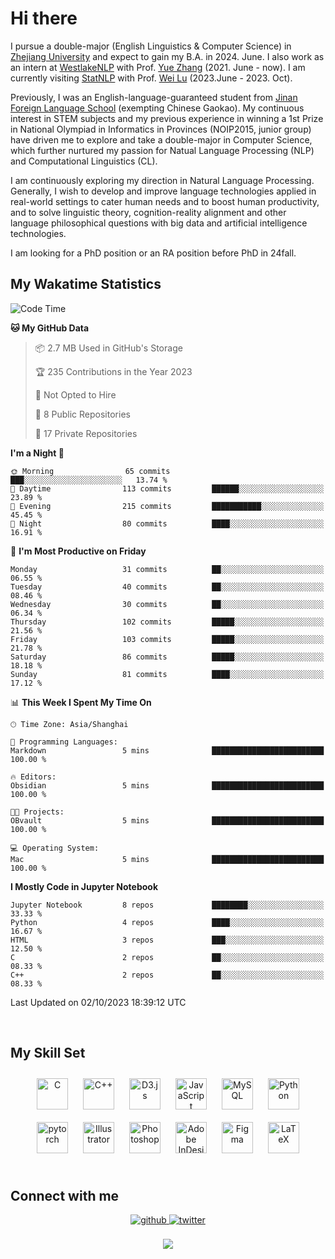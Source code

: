 # Hi there

I pursue a double-major (English Linguistics & Computer Science) in [Zhejiang University](https://www.zju.edu.cn/english/) and expect to gain my B.A. in 2024. June. I also work as an intern at [WestlakeNLP](https://westlakenlp.netlify.app/) with Prof. [Yue Zhang](https://frcchang.github.io/) (2021. June - now). I am currently visiting [StatNLP](https://statnlp-research.github.io/) with Prof. [Wei Lu](https://istd.sutd.edu.sg/people/faculty/lu-wei) (2023.June - 2023. Oct).

Previously, I was an English-language-guaranteed student from [Jinan Foreign Language School](https://en.wikipedia.org/wiki/Jinan_Foreign_Language_School) (exempting Chinese Gaokao). My continuous interest in STEM subjects and my previous experience in winning a 1st Prize in National Olympiad in Informatics in Provinces (NOIP2015, junior group) have driven me to explore and take a double-major in Computer Science, which further nurtured my passion for Natual Language Processing (NLP) and Computational Linguistics (CL).

I am continuously exploring my direction in Natural Language Processing. Generally, I wish to develop and improve language technologies applied in real-world settings to cater human needs and to boost human productivity, and to solve linguistic theory, cognition-reality alignment and other language philosophical questions with big data and artificial intelligence technologies.

I am looking for a PhD position or an RA position before PhD in 24fall.
<br/>  


<!-- 
## Github Stats  
<div align="center"><img src="https://github-readme-stats.vercel.app/api?username=LuneRGB&show_icons=true&count_private=true&hide_border=true" align="center" /></div>  

<br/>   -->


## My Wakatime Statistics

<!--START_SECTION:waka-->
![Code Time](http://img.shields.io/badge/Code%20Time-1%2C000%20hrs%2028%20mins-blue)

**🐱 My GitHub Data** 

> 📦 2.7 MB Used in GitHub's Storage 
 > 
> 🏆 235 Contributions in the Year 2023
 > 
> 🚫 Not Opted to Hire
 > 
> 📜 8 Public Repositories 
 > 
> 🔑 17 Private Repositories 
 > 
**I'm a Night 🦉** 

```text
🌞 Morning                65 commits          ███░░░░░░░░░░░░░░░░░░░░░░   13.74 % 
🌆 Daytime                113 commits         ██████░░░░░░░░░░░░░░░░░░░   23.89 % 
🌃 Evening                215 commits         ███████████░░░░░░░░░░░░░░   45.45 % 
🌙 Night                  80 commits          ████░░░░░░░░░░░░░░░░░░░░░   16.91 % 
```
📅 **I'm Most Productive on Friday** 

```text
Monday                   31 commits          ██░░░░░░░░░░░░░░░░░░░░░░░   06.55 % 
Tuesday                  40 commits          ██░░░░░░░░░░░░░░░░░░░░░░░   08.46 % 
Wednesday                30 commits          ██░░░░░░░░░░░░░░░░░░░░░░░   06.34 % 
Thursday                 102 commits         █████░░░░░░░░░░░░░░░░░░░░   21.56 % 
Friday                   103 commits         █████░░░░░░░░░░░░░░░░░░░░   21.78 % 
Saturday                 86 commits          █████░░░░░░░░░░░░░░░░░░░░   18.18 % 
Sunday                   81 commits          ████░░░░░░░░░░░░░░░░░░░░░   17.12 % 
```


📊 **This Week I Spent My Time On** 

```text
🕑︎ Time Zone: Asia/Shanghai

💬 Programming Languages: 
Markdown                 5 mins              █████████████████████████   100.00 % 

🔥 Editors: 
Obsidian                 5 mins              █████████████████████████   100.00 % 

🐱‍💻 Projects: 
OBvault                  5 mins              █████████████████████████   100.00 % 

💻 Operating System: 
Mac                      5 mins              █████████████████████████   100.00 % 
```

**I Mostly Code in Jupyter Notebook** 

```text
Jupyter Notebook         8 repos             ████████░░░░░░░░░░░░░░░░░   33.33 % 
Python                   4 repos             ████░░░░░░░░░░░░░░░░░░░░░   16.67 % 
HTML                     3 repos             ███░░░░░░░░░░░░░░░░░░░░░░   12.50 % 
C                        2 repos             ██░░░░░░░░░░░░░░░░░░░░░░░   08.33 % 
C++                      2 repos             ██░░░░░░░░░░░░░░░░░░░░░░░   08.33 % 
```




 Last Updated on 02/10/2023 18:39:12 UTC
<!--END_SECTION:waka-->


<!-- <div align="center">

  [![Top Langs](https://github-readme-stats.vercel.app/api/top-langs/?username=LuneRGB&layout=compact)](https://github.com/LuneRGB/github-readme-stats)

</div>   -->

<br/>  



## My Skill Set  
<div align="center">  
<a href="https://www.cprogramming.com/" target="_blank"><img style="margin: 10px" src="https://profilinator.rishav.dev/skills-assets/c-original.svg" alt="C" height="50" /></a>  
<a href="https://www.cplusplus.com/" target="_blank"><img style="margin: 10px" src="https://profilinator.rishav.dev/skills-assets/cplusplus-original.svg" alt="C++" height="50" /></a>  
<a href="https://d3js.org/" target="_blank"><img style="margin: 10px" src="https://profilinator.rishav.dev/skills-assets/d3js-original.svg" alt="D3.js" height="50" /></a>  
<a href="https://www.javascript.com/" target="_blank"><img style="margin: 10px" src="https://profilinator.rishav.dev/skills-assets/javascript-original.svg" alt="JavaScript" height="50" /></a>  
<a href="https://www.mysql.com/" target="_blank"><img style="margin: 10px" src="https://profilinator.rishav.dev/skills-assets/mysql-original-wordmark.svg" alt="MySQL" height="50" /></a>  
<a href="https://www.python.org/" target="_blank"><img style="margin: 10px" src="https://profilinator.rishav.dev/skills-assets/python-original.svg" alt="Python" height="50" /></a>  
<a href="https://pytorch.org/" target="_blank"><img style="margin: 10px" src="https://profilinator.rishav.dev/skills-assets/pytorch-icon.svg" alt="pytorch" height="50" /></a>  
<a href="https://www.adobe.com/in/products/illustrator.html" target="_blank"><img style="margin: 10px" src="https://profilinator.rishav.dev/skills-assets/adobe_illustrator-icon.svg" alt="Illustrator" height="50" /></a>  
<a href="https://www.adobe.com/in/products/photoshop.html" target="_blank"><img style="margin: 10px" src="https://profilinator.rishav.dev/skills-assets/photoshop-plain.svg" alt="Photoshop" height="50" /></a>  
<a href="https://www.adobe.com/in/products/indesign.html" target="_blank"><img style="margin: 10px" src="https://profilinator.rishav.dev/skills-assets/adobeindesign.svg" alt="Adobe InDesign" height="50" /></a>  
<a href="https://www.figma.com/" target="_blank"><img style="margin: 10px" src="https://profilinator.rishav.dev/skills-assets/figma-icon.svg" alt="Figma" height="50" /></a>  
<a href="https://www.latex-project.org/" target="_blank"><img style="margin: 10px" src="https://profilinator.rishav.dev/skills-assets/latex.png" alt="LaTeX" height="50" /></a>  
</div>  

<br/>  



## Connect with me  
<div align="center">
<a href="https://github.com/ruoxining" target="_blank">
<img src=https://img.shields.io/badge/github-%2324292e.svg?&style=for-the-badge&logo=github&logoColor=white alt=github style="margin-bottom: 5px;" />
</a>
<a href="https://twitter.com/LuneRGB" target="_blank">
<img src=https://img.shields.io/badge/twitter-%2300acee.svg?&style=for-the-badge&logo=twitter&logoColor=white alt=twitter style="margin-bottom: 5px;" />
</a>  
</div>  
  

<br/> 


<div align="center">
<img src="https://komarev.com/ghpvc/?username=LuneRGB&&style=flat-square" align="center" />
</div>  

<br />
